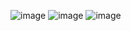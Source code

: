 ![image](https://user-images.githubusercontent.com/113437980/196871489-71f56cfa-220b-4ac8-9cb4-11acc4459678.png)
![image](https://user-images.githubusercontent.com/113437980/196871132-7dd0e140-fdd9-4f6c-ac25-3e8af4c82b7b.png)
![image](https://user-images.githubusercontent.com/113437980/196871238-f7460c9b-b10d-4965-a1b6-ffaf54fff349.png)
